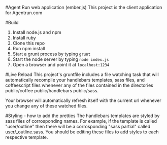 #Agent Run web application (ember.js)
This project is the client application for Agentrun.com

#Build
1. Install node.js and npm
2. Install ruby
3. Clone this repo
4. Run npm install
5. Start a grunt process by typing ```grunt```
6. Start the node server by typing ```node index.js```
7. Open a browser and point it at ```localhost:1234```

#Live Reload
This project's gruntfile includes a file watching task that will automatically recompile your handlebars templates, sass files, and coffeescript files
whenever any of the files contained in the directories public/coffee public/handlebars public/sass.

Your browser will automatically refresh itself with the current url whenever you change any of these watched files.

#Styling - how to add the pretties
The handlebars templates are styled by sass files of corrosponding names.  For example, if the template is called "user/outline" then there will be a corrosponding
"sass partial" called user/_outline.sass.  You should be editing these files to add styles to each respective template.
